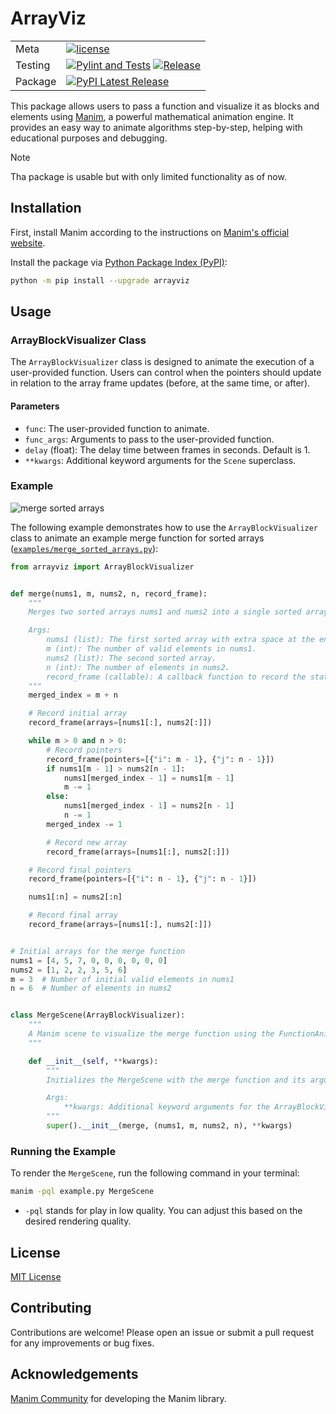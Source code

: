 # ArrayViz

<!-- badges: start -->
| | |
| --- | --- |
| Meta | [![license](https://img.shields.io/badge/license-MIT-blue.svg)](https://opensource.org/licenses/MIT) |
| Testing | [![Pylint and Tests](https://github.com/aanas-sayed/arrayviz/actions/workflows/lint_and_test.yaml/badge.svg)](https://github.com/aanas-sayed/arrayviz/actions/workflows/lint_and_test.yaml) [![Release](https://github.com/aanas-sayed/arrayviz/actions/workflows/build_and_release.yaml/badge.svg)](https://github.com/aanas-sayed/arrayviz/actions/workflows/build_and_release.yaml) |
| Package | [![PyPI Latest Release](https://img.shields.io/pypi/v/arrayviz.svg)](https://pypi.org/project/arrayviz/) |

<!-- badges: end -->

This package allows users to pass a function and visualize it as blocks and elements using [Manim](https://www.manim.community), a powerful mathematical animation engine. It provides an easy way to animate algorithms step-by-step, helping with educational purposes and debugging.

> [!NOTE]
>
> Tha package is usable but with only limited functionality as of now.

## Installation

First, install Manim according to the instructions on [Manim's official website](https://docs.manim.community/en/stable/installation.html).

Install the package via [Python Package Index (PyPI)](https://pypi.org/project/pandas):

```bash
python -m pip install --upgrade arrayviz
```

## Usage

### ArrayBlockVisualizer Class

The `ArrayBlockVisualizer` class is designed to animate the execution of a user-provided function. Users can control when the pointers should update in relation to the array frame updates (before, at the same time, or after).

#### Parameters

- `func`: The user-provided function to animate.
- `func_args`: Arguments to pass to the user-provided function.
- `delay` (float): The delay time between frames in seconds. Default is 1.
- `**kwargs`: Additional keyword arguments for the `Scene` superclass.

### Example

![merge sorted arrays](https://media.giphy.com/media/v1.Y2lkPTc5MGI3NjExbHdkaTQ0dmNxZ2Zzems0dTRmcGgyMjltNDkwMnB4M2c1eDFnM3hqbyZlcD12MV9pbnRlcm5hbF9naWZfYnlfaWQmY3Q9Zw/16ka9sdzYT5rACNM6O/giphy.gif)

The following example demonstrates how to use the `ArrayBlockVisualizer` class to animate an example merge function for sorted arrays ([`examples/merge_sorted_arrays.py`](https://github.com/aanas-sayed/arrayviz/blob/main/examples/merge_sorted_arrays.py)):

```python
from arrayviz import ArrayBlockVisualizer


def merge(nums1, m, nums2, n, record_frame):
    """
    Merges two sorted arrays nums1 and nums2 into a single sorted array in place.

    Args:
        nums1 (list): The first sorted array with extra space at the end to hold nums2 elements.
        m (int): The number of valid elements in nums1.
        nums2 (list): The second sorted array.
        n (int): The number of elements in nums2.
        record_frame (callable): A callback function to record the state of arrays and pointers.
    """
    merged_index = m + n

    # Record initial array
    record_frame(arrays=[nums1[:], nums2[:]])

    while m > 0 and n > 0:
        # Record pointers
        record_frame(pointers=[{"i": m - 1}, {"j": n - 1}])
        if nums1[m - 1] > nums2[n - 1]:
            nums1[merged_index - 1] = nums1[m - 1]
            m -= 1
        else:
            nums1[merged_index - 1] = nums2[n - 1]
            n -= 1
        merged_index -= 1

        # Record new array
        record_frame(arrays=[nums1[:], nums2[:]])

    # Record final pointers
    record_frame(pointers=[{"i": n - 1}, {"j": n - 1}])

    nums1[:n] = nums2[:n]

    # Record final array
    record_frame(arrays=[nums1[:], nums2[:]])


# Initial arrays for the merge function
nums1 = [4, 5, 7, 0, 0, 0, 0, 0, 0]
nums2 = [1, 2, 2, 3, 5, 6]
m = 3  # Number of initial valid elements in nums1
n = 6  # Number of elements in nums2


class MergeScene(ArrayBlockVisualizer):
    """
    A Manim scene to visualize the merge function using the FunctionAnimation class.
    """

    def __init__(self, **kwargs):
        """
        Initializes the MergeScene with the merge function and its arguments.

        Args:
            **kwargs: Additional keyword arguments for the ArrayBlockVisualizer superclass.
        """
        super().__init__(merge, (nums1, m, nums2, n), **kwargs)
```

### Running the Example

To render the `MergeScene`, run the following command in your terminal:

```bash
manim -pql example.py MergeScene
```

- `-pql` stands for play in low quality. You can adjust this based on the desired rendering quality.

## License

[MIT License](https://github.com/aanas-sayed/arrayviz/blob/main/LICENSE)

## Contributing

Contributions are welcome! Please open an issue or submit a pull request for any improvements or bug fixes.

## Acknowledgements

[Manim Community](https://github.com/ManimCommunity/manim) for developing the Manim library.
